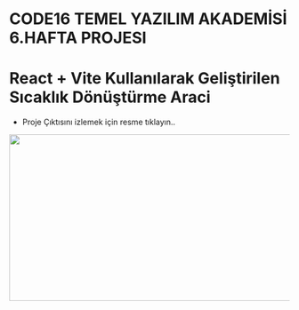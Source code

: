 # CODE16 TEMEL YAZILIM AKADEMİSİ 6.HAFTA PROJESI

# React + Vite Kullanılarak Geliştirilen Sıcaklık Dönüştürme Araci

- Proje Çıktısını izlemek için resme tıklayın..

[<img src="https://i.hizliresim.com/40vwon7.png" width="600" height="300"
/>](https://gemoo.com/tools/upload-video/share/617179204425023488?codeId=vJ4m9aezgeAyw&card=617179200583053312&origin=videolinkgenerator)

